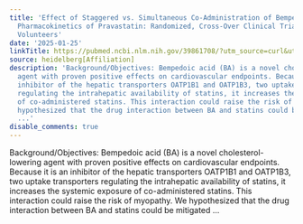 ```yaml
---
title: 'Effect of Staggered vs. Simultaneous Co-Administration of Bempedoic Acid on
  Pharmacokinetics of Pravastatin: Randomized, Cross-Over Clinical Trial in Healthy
  Volunteers'
date: '2025-01-25'
linkTitle: https://pubmed.ncbi.nlm.nih.gov/39861708/?utm_source=curl&utm_medium=rss&utm_campaign=pubmed-2&utm_content=1FakS-2QOkCT8HsMOQP1bCRQ4YzyumYOmxmF0moLsQ3dFB1E9V&fc=20220326224207&ff=20250126170510&v=2.18.0.post9+e462414
source: heidelberg[Affiliation]
description: 'Background/Objectives: Bempedoic acid (BA) is a novel cholesterol-lowering
  agent with proven positive effects on cardiovascular endpoints. Because it is an
  inhibitor of the hepatic transporters OATP1B1 and OATP1B3, two uptake transporters
  regulating the intrahepatic availability of statins, it increases the systemic exposure
  of co-administered statins. This interaction could raise the risk of myopathy. We
  hypothesized that the drug interaction between BA and statins could be mitigated
  ...'
disable_comments: true
---
```

Background/Objectives: Bempedoic acid (BA) is a novel cholesterol-lowering agent with proven positive effects on cardiovascular endpoints. Because it is an inhibitor of the hepatic transporters OATP1B1 and OATP1B3, two uptake transporters regulating the intrahepatic availability of statins, it increases the systemic exposure of co-administered statins. This interaction could raise the risk of myopathy. We hypothesized that the drug interaction between BA and statins could be mitigated ...